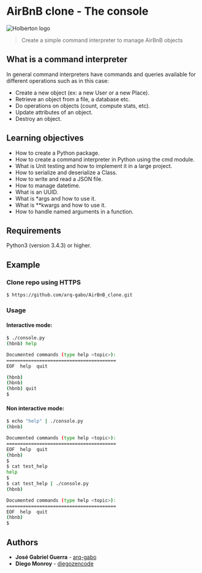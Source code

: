 # AirBnB clone - The console
![Holberton logo](https://www.holbertonschool.com/holberton-logo.png)
> Create a simple command interpreter to manage AirBnB objects

## What is a command interpreter
In general command interpreters have commands and queries available for different operations such as in this case:
* Create a new object (ex: a new User or a new Place).
* Retrieve an object from a file, a database etc.
* Do operations on objects (count, compute stats, etc).
* Update attributes of an object.
* Destroy an object.

## Learning objectives
* How to create a Python package.
* How to create a command interpreter in Python using the cmd module.
* What is Unit testing and how to implement it in a large project.
* How to serialize and deserialize a Class.
* How to write and read a JSON file.
* How to manage datetime.
* What is an UUID.
* What is *args and how to use it.
* What is **kwargs and how to use it.
* How to handle named arguments in a function.

## Requirements
Python3 (version 3.4.3) or higher.

## Example
### Clone repo using HTTPS
```
$ https://github.com/arq-gabo/AirBnB_clone.git
```

### Usage
#### Interactive mode:
```bash
$ ./console.py
(hbnb) help

Documented commands (type help <topic>):
========================================
EOF  help  quit

(hbnb) 
(hbnb) 
(hbnb) quit
$
```

#### Non interactive mode:
```bash
$ echo "help" | ./console.py
(hbnb)

Documented commands (type help <topic>):
========================================
EOF  help  quit
(hbnb) 
$
$ cat test_help
help
$
$ cat test_help | ./console.py
(hbnb)

Documented commands (type help <topic>):
========================================
EOF  help  quit
(hbnb) 
$
```

## Authors
* **José Gabriel Guerra** - [arq-gabo](https://github.com/arq-gabo)
* **Diego Monroy** - [diegozencode](https://github.com/diegozencode)
